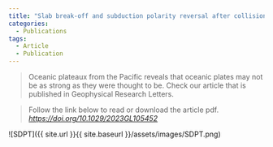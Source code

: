 ```yaml
---
title: "Slab break-off and subduction polarity reversal after collision can be very fast"
categories:
  - Publications
tags:
  - Article
  - Publication
---
```


> Oceanic plateaux from the Pacific reveals that oceanic plates may not be as strong as they were thought to be. Check our article that is published in Geophysical Research Letters.

> Follow the link below to read or download the article pdf.
> <cite><a href="[https://doi.org/10.1029/2023GL105452](https://pubs.geoscienceworld.org/gsa/geology/article-pdf/doi/10.1130/G52507.1/7325941/g52507.pdf)">https://doi.org/10.1029/2023GL105452</a></cite>

![SDPT]({{ site.url }}{{ site.baseurl }}/assets/images/SDPT.png)
